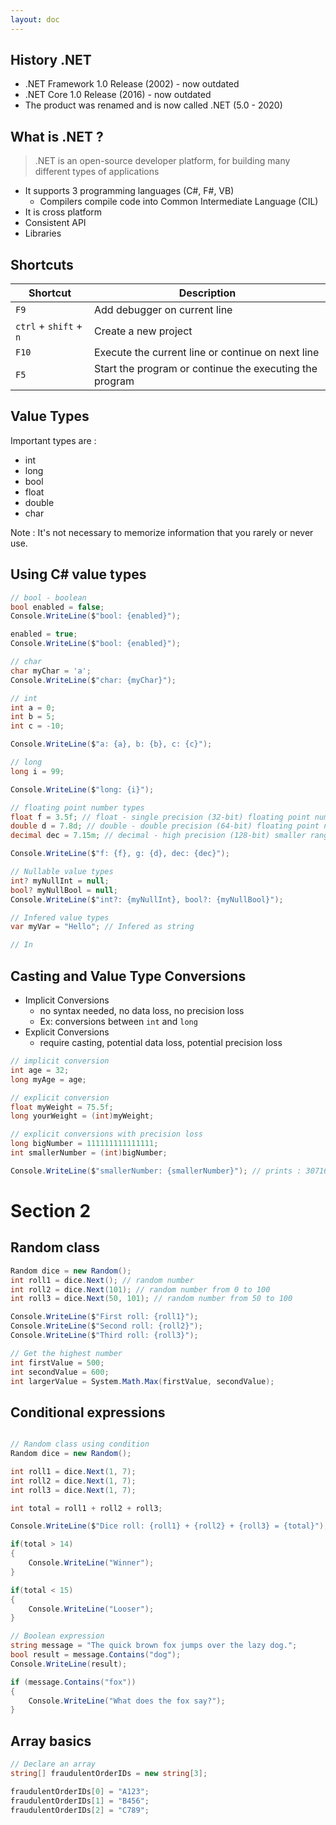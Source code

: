 ```yaml
---
layout: doc
---
```


## History .NET

- .NET Framework 1.0 Release (2002) - now outdated
- .NET Core 1.0 Release (2016) - now outdated
- The product was renamed and is now called .NET (5.0 - 2020)

## What is .NET ?

> .NET is an open-source developer platform, for building many different types of applications

- It supports 3 programming languages (C#, F#, VB)
  - Compilers compile code into Common Intermediate Language (CIL)
- It is cross platform
- Consistent API
- Libraries

## Shortcuts

| Shortcut               | Description                                             |
| ---------------------- | ------------------------------------------------------- |
| `F9`                   | Add debugger on current line                            |
| `ctrl` + `shift` + `n` | Create a new project                                    |
| `F10`                  | Execute the current line or continue on next line       |
| `F5`                   | Start the program or continue the executing the program |

## Value Types

Important types are :

- int
- long
- bool
- float
- double
- char

Note : It's not necessary to memorize information that you rarely or never use.

## Using C# value types

```csharp
// bool - boolean
bool enabled = false;
Console.WriteLine($"bool: {enabled}");

enabled = true;
Console.WriteLine($"bool: {enabled}");

// char
char myChar = 'a';
Console.WriteLine($"char: {myChar}");

// int
int a = 0;
int b = 5;
int c = -10;

Console.WriteLine($"a: {a}, b: {b}, c: {c}");

// long
long i = 99;

Console.WriteLine($"long: {i}");

// floating point number types
float f = 3.5f; // float - single precision (32-bit) floating point number
double d = 7.8d; // double - double precision (64-bit) floating point number
decimal dec = 7.15m; // decimal - high precision (128-bit) smaller range floating point number

Console.WriteLine($"f: {f}, g: {d}, dec: {dec}");

// Nullable value types
int? myNullInt = null;
bool? myNullBool = null;
Console.WriteLine($"int?: {myNullInt}, bool?: {myNullBool}");

// Infered value types
var myVar = "Hello"; // Infered as string
```

```csharp
// In
```

## Casting and Value Type Conversions

- Implicit Conversions
  - no syntax needed, no data loss, no precision loss
  - Ex: conversions between `int` and `long`
- Explicit Conversions
  - require casting, potential data loss, potential precision loss

```csharp
// implicit conversion
int age = 32;
long myAge = age;
```

```csharp
// explicit conversion
float myWeight = 75.5f;
long yourWeight = (int)myWeight;
```

```csharp
// explicit conversions with precision loss
long bigNumber = 111111111111111;
int smallerNumber = (int)bigNumber;

Console.WriteLine($"smallerNumber: {smallerNumber}"); // prints : 307163591
```

# Section 2

## Random class

```csharp
Random dice = new Random();
int roll1 = dice.Next(); // random number
int roll2 = dice.Next(101); // random number from 0 to 100
int roll3 = dice.Next(50, 101); // random number from 50 to 100

Console.WriteLine($"First roll: {roll1}");
Console.WriteLine($"Second roll: {roll2}");
Console.WriteLine($"Third roll: {roll3}");

// Get the highest number
int firstValue = 500;
int secondValue = 600;
int largerValue = System.Math.Max(firstValue, secondValue);

```

## Conditional expressions

```csharp

// Random class using condition
Random dice = new Random();

int roll1 = dice.Next(1, 7);
int roll2 = dice.Next(1, 7);
int roll3 = dice.Next(1, 7);

int total = roll1 + roll2 + roll3;

Console.WriteLine($"Dice roll: {roll1} + {roll2} + {roll3} = {total}");

if(total > 14)
{
    Console.WriteLine("Winner");
}

if(total < 15)
{
    Console.WriteLine("Looser");
}

// Boolean expression
string message = "The quick brown fox jumps over the lazy dog.";
bool result = message.Contains("dog");
Console.WriteLine(result);

if (message.Contains("fox"))
{
    Console.WriteLine("What does the fox say?");
}

```

## Array basics

```csharp
// Declare an array
string[] fraudulentOrderIDs = new string[3];

fraudulentOrderIDs[0] = "A123";
fraudulentOrderIDs[1] = "B456";
fraudulentOrderIDs[2] = "C789";
```

